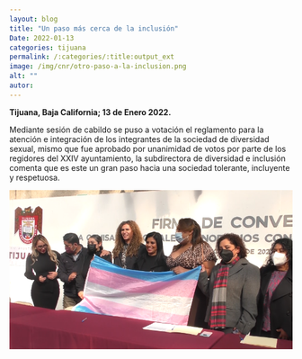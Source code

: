 ```yaml
---
layout: blog
title: "Un paso más cerca de la inclusión"
Date: 2022-01-13
categories: tijuana
permalink: /:categories/:title:output_ext
image: /img/cnr/otro-paso-a-la-inclusion.png
alt: ""
autor:
---
```


**Tijuana, Baja California; 13 de Enero 2022.** 


Mediante sesión de cabildo se puso a votación el reglamento para la atención e integración de los integrantes de la sociedad de diversidad sexual, mismo que fue aprobado por unanimidad de votos por parte de los regidores del XXIV ayuntamiento, la subdirectora de diversidad e inclusión comenta que es este un gran paso hacia una sociedad tolerante, incluyente y respetuosa. 

<div id="carouselExampleSlidesOnly" class="carousel slide" data-ride="carousel">
  <div class="carousel-inner">
    <div class="carousel-item active">
       <img class="d-block w-100" src="/img/cnr/otro-paso-a-la-inclusion.png" loading="lazy"  alt="">
    </div>
  </div>
</div>